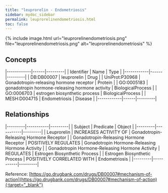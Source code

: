 ```yaml
---
title: "leuprorelin - Endometriosis"
sidebar: mydoc_sidebar
permalink: leuprorelinendometriosis.html
toc: false 
---
```


{% include image.html url="leuprorelinendometriosis.png" file="leuprorelinendometriosis.png" alt="leuprorelinendometriosis" %}

## Concepts

|------------|------|---------|
| Identifier | Name | Type    |
|------------|------|---------|
| DB:DB00007 | leuprorelin | Drug |
| UniProt:P30968 | Gonadotropin-releasing hormone receptor | Protein |
| GO:0005183 | gonadotropin hormone-releasing hormone activity | BiologicalProcess |
| GO:0006703 | estrogen biosynthetic process | BiologicalProcess |
| MESH:D004715 | Endometriosis | Disease |
|------------|------|---------|

## Relationships

|---------|-----------|---------|
| Subject | Predicate | Object  |
|---------|-----------|---------|
| Leuprorelin | INCREASES ACTIVITY OF | Gonadotropin-Releasing Hormone Receptor |
| Gonadotropin-Releasing Hormone Receptor | POSITIVELY REGULATES | Gonadotropin Hormone-Releasing Hormone Activity |
| Gonadotropin Hormone-Releasing Hormone Activity | REGULATES | Estrogen Biosynthetic Process |
| Estrogen Biosynthetic Process | POSITIVELY CORRELATED WITH | Endometriosis |
|---------|-----------|---------|

Reference: [https://go.drugbank.com/drugs/DB00007#mechanism-of-action](https://go.drugbank.com/drugs/DB00007#mechanism-of-action){:target="_blank"}